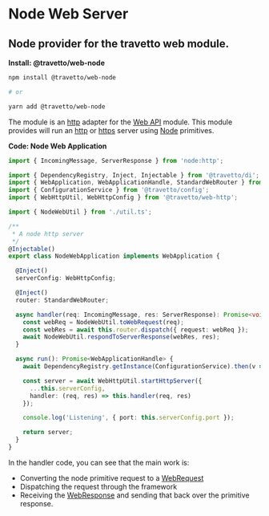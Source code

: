 <!-- This file was generated by @travetto/doc and should not be modified directly -->
<!-- Please modify https://github.com/travetto/travetto/tree/main/module/web-node/DOC.tsx and execute "npx trv doc" to rebuild -->
# Node Web Server

## Node provider for the travetto web module.

**Install: @travetto/web-node**
```bash
npm install @travetto/web-node

# or

yarn add @travetto/web-node
```

The module is an [http](https://nodejs.org/api/http.html) adapter for the [Web API](https://github.com/travetto/travetto/tree/main/module/web#readme "Declarative api for Web Applications with support for the dependency injection.") module.  This module provides will run an [http](https://nodejs.org/api/http.html) or [https](https://nodejs.org/api/https.html) server using [Node](https://nodejs.org) primitives.

**Code: Node Web Application**
```typescript
import { IncomingMessage, ServerResponse } from 'node:http';

import { DependencyRegistry, Inject, Injectable } from '@travetto/di';
import { WebApplication, WebApplicationHandle, StandardWebRouter } from '@travetto/web';
import { ConfigurationService } from '@travetto/config';
import { WebHttpUtil, WebHttpConfig } from '@travetto/web-http';

import { NodeWebUtil } from './util.ts';

/**
 * A node http server
 */
@Injectable()
export class NodeWebApplication implements WebApplication {

  @Inject()
  serverConfig: WebHttpConfig;

  @Inject()
  router: StandardWebRouter;

  async handler(req: IncomingMessage, res: ServerResponse): Promise<void> {
    const webReq = NodeWebUtil.toWebRequest(req);
    const webRes = await this.router.dispatch({ request: webReq });
    await NodeWebUtil.respondToServerResponse(webRes, res);
  }

  async run(): Promise<WebApplicationHandle> {
    await DependencyRegistry.getInstance(ConfigurationService).then(v => v.initBanner());

    const server = await WebHttpUtil.startHttpServer({
      ...this.serverConfig,
      handler: (req, res) => this.handler(req, res)
    });

    console.log('Listening', { port: this.serverConfig.port });

    return server;
  }
}
```

In the handler code, you can see that the main work is:
   *  Converting the node primitive request to a  [WebRequest](https://github.com/travetto/travetto/tree/main/module/web/src/types/request.ts#L11)
   *  Dispatching the request through the framework
   *  Receiving the [WebResponse](https://github.com/travetto/travetto/tree/main/module/web/src/types/response.ts#L3) and sending that back over the primitive response.
